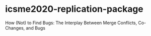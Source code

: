 # icsme2020-replication-package
How (Not) to Find Bugs: The Interplay Between Merge Conflicts, Co-Changes, and Bugs
